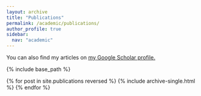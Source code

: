 ```yaml
---
layout: archive
title: "Publications"
permalink: /academic/publications/
author_profile: true
sidebar:
  nav: "academic"
---
```


You can also find my articles on <u><a href="https://scholar.google.com.au/citations?view_op=list_works&hl=en&user=7CKVdZwAAAAJ">my Google Scholar profile</a>.</u>

{% include base_path %}

{% for post in site.publications reversed %}
  {% include archive-single.html %}
{% endfor %}
